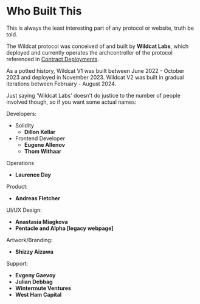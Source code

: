 # Who Built This

This is always the least interesting part of any protocol or website, truth be told.

The Wildcat protocol was conceived of and built by **Wildcat Labs**, which deployed and currently operates the archcontroller of the protocol referenced in [Contract Deployments](../technical-overview/contract-deployments.md).

As a potted history, Wildcat V1 was built between June 2022 - October 2023 and deployed in November 2023. Wildcat V2 was built in gradual iterations between February - August 2024.

Just saying 'Wildcat Labs' doesn't do justice to the number of people involved though, so if you want some actual names:

Developers:

* Solidity
  * **Dillon Kellar**
* Frontend Developer
  * **Eugene Allenov**
  * **Thom Withaar**

Operations

* **Laurence Day**

Product:

* **Andreas Fletcher**

UI/UX Design:

* **Anastasia Miagkova**
* **Pentacle and Alpha \[legacy webpage]**

Artwork/Branding:

* **Shizzy Aizawa**

Support:

* **Evgeny Gaevoy**
* **Julian Debbag**
* **Wintermute Ventures**
* **West Ham Capital**
